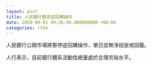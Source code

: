 ```yaml
---
layout: post
title: 人民銀行暫停逆回購操作
date: 2020-06-01 09:26:09.000000000 +08:00
categories: rthk
---
```


人民銀行公開市場將暫停逆回購操作，單日並無淨投放或回籠。

人行表示，目前銀行體系流動性總量處於合理充裕水平。
